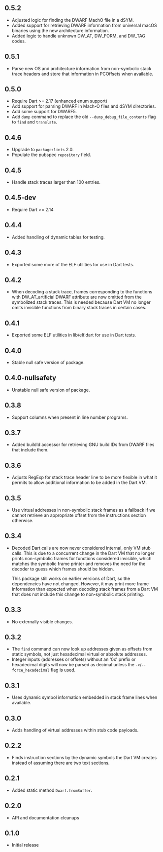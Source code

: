 ## 0.5.2

- Adjusted logic for finding the DWARF MachO file in a dSYM.
- Added support for retrieving DWARF information from universal
  macOS binaries using the new architecture information.
- Added logic to handle unknown DW_AT, DW_FORM, and DW_TAG codes.

## 0.5.1

- Parse new OS and architecture information from non-symbolic stack
  trace headers and store that information in PCOffsets when available.

## 0.5.0

- Require Dart >= 2.17 (enhanced enum support)
- Add support for parsing DWARF in Mach-O files and dSYM directories.
- Add some support for DWARF5.
- Add `dump` command to replace the old `--dump_debug_file_contents`
  flag to `find` and `translate`.

## 0.4.6

- Upgrade to `package:lints` 2.0.
- Populate the pubspec `repository` field.

## 0.4.5

- Handle stack traces larger than 100 entries.

## 0.4.5-dev

- Require Dart >= 2.14

## 0.4.4

- Added handling of dynamic tables for testing.

## 0.4.3

- Exported some more of the ELF utilities for use in Dart tests.

## 0.4.2

- When decoding a stack trace, frames corresponding to the functions
  with DW_AT_artificial DWARF attribute are now omitted from the symbolized
  stack traces. This is needed because Dart VM no longer omits invisible
  functions from binary stack traces in certain cases.

## 0.4.1

- Exported some ELF utilities in lib/elf.dart for use in Dart tests.

## 0.4.0

- Stable null safe version of package.

## 0.4.0-nullsafety

- Unstable null safe version of package.

## 0.3.8

- Support columns when present in line number programs.

## 0.3.7

- Added buildId accessor for retrieving GNU build IDs from DWARF files that
  include them.

## 0.3.6

- Adjusts RegExp for stack trace header line to be more flexible in what it
  permits to allow additional information to be added in the Dart VM.

## 0.3.5

- Use virtual addresses in non-symbolic stack frames as a fallback if we cannot
  retrieve an appropriate offset from the instructions section otherwise.

## 0.3.4

- Decoded Dart calls are now never considered internal, only VM stub calls.
  This is due to a concurrent change in the Dart VM that no longer prints
  non-symbolic frames for functions considered invisible, which matches the
  symbolic frame printer and removes the need for the decoder to guess which
  frames should be hidden.

  This package still works on earlier versions of Dart, so the dependencies have
  not changed. However, it may print more frame information than expected when
  decoding stack frames from a Dart VM that does not include this change to
  non-symbolic stack printing.

## 0.3.3

- No externally visible changes.

## 0.3.2

- The `find` command can now look up addresses given as offsets from static
  symbols, not just hexadecimal virtual or absolute addresses.
- Integer inputs (addresses or offsets) without an '0x' prefix or hexadecimal
  digits will now be parsed as decimal unless the `-x`/`--force_hexadecimal`
  flag is used.

## 0.3.1

- Uses dynamic symbol information embedded in stack frame lines when available.

## 0.3.0

- Adds handling of virtual addresses within stub code payloads.

## 0.2.2

- Finds instruction sections by the dynamic symbols the Dart VM creates instead
  of assuming there are two text sections.

## 0.2.1

- Added static method `Dwarf.fromBuffer`.

## 0.2.0

- API and documentation cleanups

## 0.1.0

- Initial release
